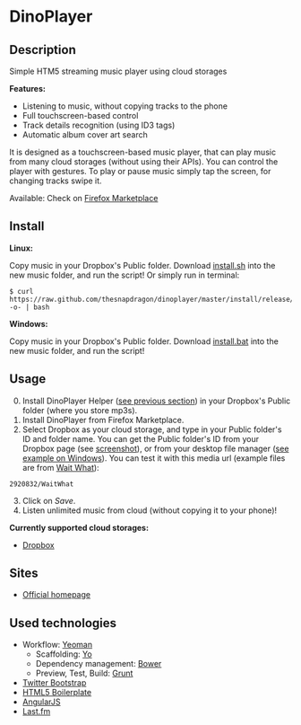 # DinoPlayer

## Description

Simple HTM5 streaming music player using cloud storages

**Features:**

* Listening to music, without copying tracks to the phone
* Full touchscreen-based control
* Track details recognition (using ID3 tags)
* Automatic album cover art search

It is designed as a touchscreen-based music player, that can play music from many cloud storages (without using their APIs). You can control the player with gestures. To play or pause music simply tap the screen, for changing tracks swipe it.

Available: Check on [Firefox Marketplace](https://marketplace.firefox.com/app/dinoplayer)

## Install

**Linux:**

Copy music in your Dropbox's Public folder. Download [install.sh](https://raw.github.com/thesnapdragon/dinoplayer/master/install/release/linux/install.sh) into the new music folder, and run the script! Or simply run in terminal:

~~~ {.bash}
$ curl https://raw.github.com/thesnapdragon/dinoplayer/master/install/release/linux/install.sh -o- | bash
~~~

**Windows:**

Copy music in your Dropbox's Public folder. Download [install.bat](https://raw.github.com/thesnapdragon/dinoplayer/master/install/release/win/install.bat) into the new music folder, and run the script!

## Usage

0. Install DinoPlayer Helper ([see previous section](#install)) in your Dropbox's Public folder (where you store mp3s).
1. Install DinoPlayer from Firefox Marketplace.
2. Select Dropbox as your cloud storage, and type in your Public folder's ID and folder name. You can get the Public folder's ID from your Dropbox page (see [screenshot](https://github.com/thesnapdragon/dinoplayer/blob/master/screenshots/screen4.png)), or from your desktop file manager ([see example on Windows](https://github.com/thesnapdragon/dinoplayer/blob/master/screenshots/screen5.png)). You can test it with this media url (example files are from [Wait What](https://soundcloud.com/wait-what/sets/the-notorious-xx)):

~~~
2920832/WaitWhat
~~~

3. Click on *Save*.
4. Listen unlimited music from cloud (without copying it to your phone)!

**Currently supported cloud storages:**

* [Dropbox](https://www.dropbox.com/)

## Sites

* [Official homepage](http://dinoplayer.herokuapp.com/)

## Used technologies

* Workflow: [Yeoman](http://yeoman.io/)
	- Scaffolding: [Yo](https://github.com/yeoman/yo)
	- Dependency management: [Bower](http://bower.io/)
	- Preview, Test, Build: [Grunt](http://gruntjs.com/)
* [Twitter Bootstrap](http://getbootstrap.com/2.3.2/)
* [HTML5 Boilerplate](http://html5boilerplate.com/)
* [AngularJS](http://angularjs.org/)
* [Last.fm](http://www.last.fm)